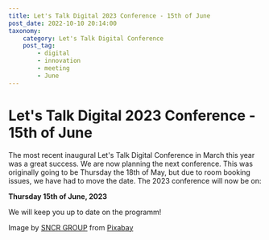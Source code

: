 ```yaml
---
title: Let's Talk Digital 2023 Conference - 15th of June
post_date: 2022-10-10 20:14:00
taxonomy:
    category: Let's Talk Digital Conference
    post_tag:
        - digital
        - innovation
        - meeting
        - June
---
```


# Let's Talk Digital 2023 Conference - 15th of June

The most recent inaugural Let's Talk Digital Conference in March this year was a great success. We are now planning the next conference. This was originally going to be Thursday the 18th of May, but due to room booking issues, we have had to move the date. The 2023 conference will now be on:

<strong>Thursday 15th of June, 2023</strong>

We will keep you up to date on the programm!

Image by <a href="https://pixabay.com/users/sncr_group-4076118/?utm_source=link-attribution&amp;utm_medium=referral&amp;utm_campaign=image&amp;utm_content=3518465">SNCR GROUP</a> from <a href="https://pixabay.com//?utm_source=link-attribution&amp;utm_medium=referral&amp;utm_campaign=image&amp;utm_content=3518465">Pixabay</a>